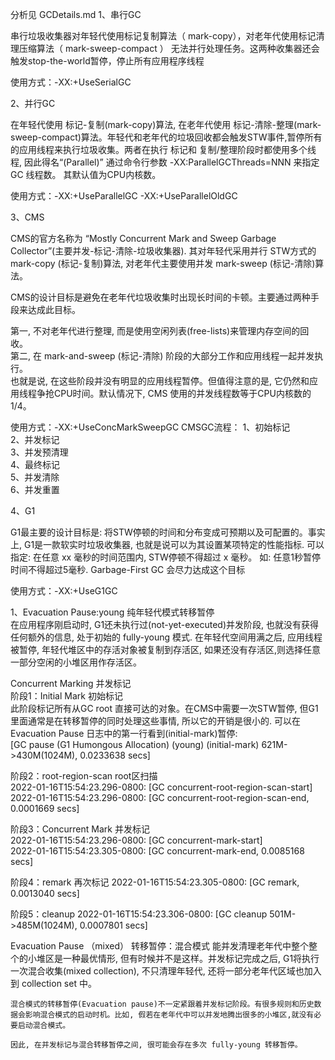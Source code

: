 分析见 GCDetails.md
1、串行GC

串行垃圾收集器对年轻代使用标记复制算法（ mark-copy），对老年代使用标记清理压缩算法（ mark-sweep-compact ）
无法并行处理任务。这两种收集器还会触发stop-the-world暂停，停止所有应用程序线程

使用方式：-XX:+UseSerialGC

2、并行GC

在年轻代使用 标记-复制(mark-copy)算法, 在老年代使用 标记-清除-整理(mark-sweep-compact)算法。年轻代和老年代的垃圾回收都会触发STW事件,暂停所有的应用线程来执行垃圾收集。两者在执行 标记和 复制/整理阶段时都使用多个线程, 因此得名“(Parallel)”
通过命令行参数 -XX:ParallelGCThreads=NNN 来指定 GC 线程数。 其默认值为CPU内核数。

使用方式：-XX:+UseParallelGC -XX:+UseParallelOldGC

3、CMS

CMS的官方名称为 “Mostly Concurrent Mark and Sweep Garbage Collector”(主要并发-标记-清除-垃圾收集器). 
其对年轻代采用并行 STW方式的 mark-copy (标记-复制)算法, 对老年代主要使用并发 mark-sweep (标记-清除)算法。

CMS的设计目标是避免在老年代垃圾收集时出现长时间的卡顿。主要通过两种手段来达成此目标。

第一, 不对老年代进行整理, 而是使用空闲列表(free-lists)来管理内存空间的回收。  
第二, 在 mark-and-sweep (标记-清除) 阶段的大部分工作和应用线程一起并发执行。  
也就是说, 在这些阶段并没有明显的应用线程暂停。但值得注意的是, 它仍然和应用线程争抢CPU时间。默认情况下, 
CMS 使用的并发线程数等于CPU内核数的 1/4。

使用方式：-XX:+UseConcMarkSweepGC
CMSGC流程：
1、初始标记  
2、并发标记  
3、并发预清理  
4、最终标记  
5、并发清除  
6、并发重置  

4、G1

G1最主要的设计目标是: 将STW停顿的时间和分布变成可预期以及可配置的。事实上, G1是一款软实时垃圾收集器, 
也就是说可以为其设置某项特定的性能指标. 可以指定: 在任意 xx 毫秒的时间范围内, STW停顿不得超过 x 毫秒。 
如: 任意1秒暂停时间不得超过5毫秒. Garbage-First GC 会尽力达成这个目标

使用方式：-XX:+UseG1GC  

1、Evacuation Pause:young 纯年轻代模式转移暂停  
  在应用程序刚启动时, G1还未执行过(not-yet-executed)并发阶段, 也就没有获得任何额外的信息, 处于初始的 fully-young 模式. 在年轻代空间用满之后, 应用线程被暂停, 年轻代堆区中的存活对象被复制到存活区, 如果还没有存活区,则选择任意一部分空闲的小堆区用作存活区。

Concurrent Marking 并发标记  
阶段1：Initial Mark 初始标记  
    此阶段标记所有从GC root 直接可达的对象。在CMS中需要一次STW暂停, 但G1里面通常是在转移暂停的同时处理这些事情, 所以它的开销是很小的. 可以在 Evacuation Pause 日志中的第一行看到(initial-mark)暂停:  
    [GC pause (G1 Humongous Allocation) (young) (initial-mark) 621M->430M(1024M), 0.0233638 secs]  

阶段2：root-region-scan  root区扫描  
    2022-01-16T15:54:23.296-0800: [GC concurrent-root-region-scan-start]  
    2022-01-16T15:54:23.296-0800: [GC concurrent-root-region-scan-end, 0.0001669 secs]  

阶段3：Concurrent Mark 并发标记  
    2022-01-16T15:54:23.296-0800: [GC concurrent-mark-start]  
    2022-01-16T15:54:23.305-0800: [GC concurrent-mark-end, 0.0085168 secs]  

阶段4：remark 再次标记
    2022-01-16T15:54:23.305-0800: [GC remark, 0.0013040 secs]  

阶段5：cleanup
    2022-01-16T15:54:23.306-0800: [GC cleanup 501M->485M(1024M), 0.0007801 secs]

Evacuation Pause （mixed） 转移暂停：混合模式
    能并发清理老年代中整个整个的小堆区是一种最优情形, 但有时候并不是这样。并发标记完成之后, G1将执行一次混合收集(mixed collection), 不只清理年轻代, 还将一部分老年代区域也加入到 collection set 中。
    
    混合模式的转移暂停(Evacuation pause)不一定紧跟着并发标记阶段。有很多规则和历史数据会影响混合模式的启动时机。比如, 假若在老年代中可以并发地腾出很多的小堆区,就没有必要启动混合模式。
    
    因此, 在并发标记与混合转移暂停之间, 很可能会存在多次 fully-young 转移暂停。
